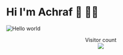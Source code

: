 # Hi I'm Achraf 👋 👨‍💻

<img src="https://github.com/khitermedachraf/khitermedachraf/blob/main/ressources/banner.png" alt="Hello world">

<p align="center"> 
  Visitor count<br>
  <img src="https://profile-counter.glitch.me/khitermedachraf/count.svg" />
</p>
<!--
**khitermedachraf/khitermedachraf** is a ✨ _special_ ✨ repository because its `README.md` (this file) appears on your GitHub profile.

Here are some ideas to get you started:

- 🔭 I’m currently working on ...
- 🌱 I’m currently learning ...
- 👯 I’m looking to collaborate on ...
- 🤔 I’m looking for help with ...
- 💬 Ask me about ...
- 📫 How to reach me: ...
- 😄 Pronouns: ...
- ⚡ Fun fact: ... I sleep deeply and happily only when I have finished all the tasks assigned to me.
-->
